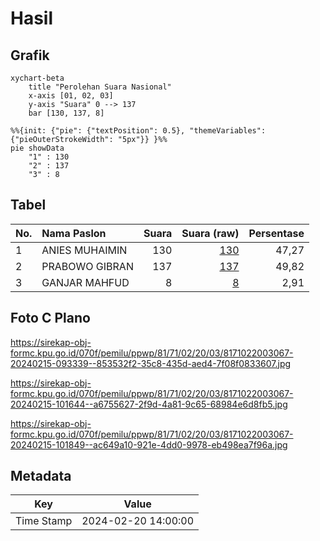 # Hasil

## Grafik

```mermaid
xychart-beta
    title "Perolehan Suara Nasional"
    x-axis [01, 02, 03]
    y-axis "Suara" 0 --> 137
    bar [130, 137, 8]
```

```mermaid
%%{init: {"pie": {"textPosition": 0.5}, "themeVariables": {"pieOuterStrokeWidth": "5px"}} }%%
pie showData
    "1" : 130
    "2" : 137
    "3" : 8
```

## Tabel

| No. | Nama Paslon    | Suara | Suara (raw) | Persentase |
|:--- |:-------------- | -----:| -----------:| ----------:|
| 1   | ANIES MUHAIMIN | 130   | [130][p-1]  | 47,27      |
| 2   | PRABOWO GIBRAN | 137   | [137][p-2]  | 49,82      |
| 3   | GANJAR MAHFUD  | 8     | [8][p-3]    | 2,91       |


[p-1]: https://github.com/gigit-pemilu/pemilu-2024/blob/main/pilpres/hitung-suara/sub/81-maluku/sub/71-kota-ambon/sub/02-sirimau/sub/2003-batu-merah/sub/067-tps/sub/paslon-1.txt
[p-2]: https://github.com/gigit-pemilu/pemilu-2024/blob/main/pilpres/hitung-suara/sub/81-maluku/sub/71-kota-ambon/sub/02-sirimau/sub/2003-batu-merah/sub/067-tps/sub/paslon-2.txt
[p-3]: https://github.com/gigit-pemilu/pemilu-2024/blob/main/pilpres/hitung-suara/sub/81-maluku/sub/71-kota-ambon/sub/02-sirimau/sub/2003-batu-merah/sub/067-tps/sub/paslon-3.txt

## Foto C Plano

https://sirekap-obj-formc.kpu.go.id/070f/pemilu/ppwp/81/71/02/20/03/8171022003067-20240215-093339--853532f2-35c8-435d-aed4-7f08f0833607.jpg

https://sirekap-obj-formc.kpu.go.id/070f/pemilu/ppwp/81/71/02/20/03/8171022003067-20240215-101644--a6755627-2f9d-4a81-9c65-68984e6d8fb5.jpg

https://sirekap-obj-formc.kpu.go.id/070f/pemilu/ppwp/81/71/02/20/03/8171022003067-20240215-101849--ac649a10-921e-4dd0-9978-eb498ea7f96a.jpg


## Metadata

| Key        | Value               |
| ---------- | ------------------- |
| Time Stamp | 2024-02-20 14:00:00 |



